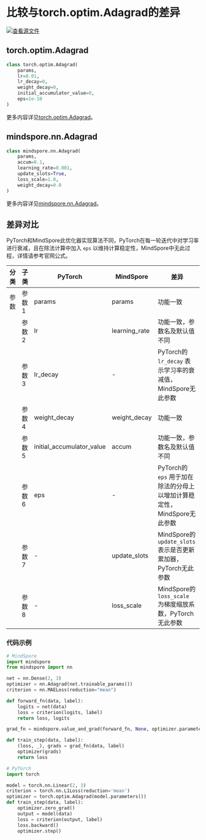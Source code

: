 # 比较与torch.optim.Adagrad的差异

[![查看源文件](https://mindspore-website.obs.cn-north-4.myhuaweicloud.com/website-images/r2.3/resource/_static/logo_source.svg)](https://gitee.com/mindspore/docs/blob/r2.3/docs/mindspore/source_zh_cn/note/api_mapping/pytorch_diff/Adagrad.md)

## torch.optim.Adagrad

```python
class torch.optim.Adagrad(
    params,
    lr=0.01,
    lr_decay=0,
    weight_decay=0,
    initial_accumulator_value=0,
    eps=1e-10
)
```

更多内容详见[torch.optim.Adagrad](https://pytorch.org/docs/1.8.1/optim.html#torch.optim.Adagrad)。

## mindspore.nn.Adagrad

```python
class mindspore.nn.Adagrad(
    params,
    accum=0.1,
    learning_rate=0.001,
    update_slots=True,
    loss_scale=1.0,
    weight_decay=0.0
)
```

更多内容详见[mindspore.nn.Adagrad](https://mindspore.cn/docs/zh-CN/r2.3/api_python/nn/mindspore.nn.Adagrad.html#mindspore.nn.Adagrad)。

## 差异对比

PyTorch和MindSpore此优化器实现算法不同，PyTorch在每一轮迭代中对学习率进行衰减，且在除法计算中加入 `eps` 以维持计算稳定性，MindSpore中无此过程，详情请参考官网公式。

| 分类 | 子类  | PyTorch                   | MindSpore     | 差异                                               |
| ---- |-----|---------------------------|---------------|--------------------------------------------------|
| 参数 | 参数1 | params                    | params        | 功能一致                                             |
|      | 参数2 | lr                        | learning_rate | 功能一致，参数名及默认值不同                                   |
|      | 参数3 | lr_decay                  | -             | PyTorch的 `lr_decay` 表示学习率的衰减值，MindSpore无此参数      |
|      | 参数4 | weight_decay              | weight_decay             | 功能一致                                             |
|      | 参数5 | initial_accumulator_value | accum             | 功能一致，参数名及默认值不同                                   |
|      | 参数6 | eps                       | -             | PyTorch的 `eps` 用于加在除法的分母上以增加计算稳定性，MindSpore无此参数  |
|      | 参数7 | -                         | update_slots             | MindSpore的 `update_slots` 表示是否更新累加器，PyTorch无此参数 |
|      | 参数8 | -                         | loss_scale             | MindSpore的 `loss_scale` 为梯度缩放系数，PyTorch无此参数     |

### 代码示例

```python
# MindSpore
import mindspore
from mindspore import nn

net = nn.Dense(2, 3)
optimizer = nn.Adagrad(net.trainable_params())
criterion = nn.MAELoss(reduction="mean")

def forward_fn(data, label):
    logits = net(data)
    loss = criterion(logits, label)
    return loss, logits

grad_fn = mindspore.value_and_grad(forward_fn, None, optimizer.parameters, has_aux=True)

def train_step(data, label):
    (loss, _), grads = grad_fn(data, label)
    optimizer(grads)
    return loss

# PyTorch
import torch

model = torch.nn.Linear(2, 3)
criterion = torch.nn.L1Loss(reduction='mean')
optimizer = torch.optim.Adagrad(model.parameters())
def train_step(data, label):
    optimizer.zero_grad()
    output = model(data)
    loss = criterion(output, label)
    loss.backward()
    optimizer.step()
```
